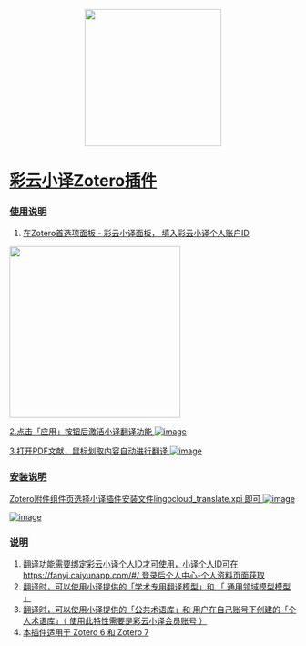 <p align="center">
  <img src="https://fanyi.caiyunapp.com/assets/logo-website.b22a406f.png" width=240 />
</p>
<p align="center">
	<a href="[https://github.com/qnscholar/zotero-if/releases](https://github.com/squirrelRao/zotero-lingocloud/releases)">
</p>

# 彩云小译Zotero插件

### 使用说明
1. 在Zotero首选项面板 - 彩云小译面板， 填入彩云小译个人账户ID
 <img src="https://github.com/squirrelRao/zotero-lingocloud/assets/528419/18d70e35-fe1a-4684-92e9-7714ed21ab7e" width="300px">

2.点击「应用」按钮后激活小译翻译功能
![image](https://github.com/squirrelRao/zotero-lingocloud/assets/528419/d8813beb-d17a-46aa-91e8-757f2884c525)

3.打开PDF文献，鼠标划取内容自动进行翻译
![image](https://github.com/squirrelRao/zotero-lingocloud/assets/528419/33eeaf16-ffc9-4429-aaa2-763299086c02)


### 安装说明
Zotero附件组件页选择小译插件安装文件lingocloud_translate.xpi 即可
   ![image](https://github.com/squirrelRao/zotero-lingocloud/assets/528419/afe76059-36aa-4a69-9c4f-084df81910d2)

   ![image](https://github.com/squirrelRao/zotero-lingocloud/assets/528419/99d58e84-3144-41c3-be3b-5eaf85ab8bdd)



### 说明

1. 翻译功能需要绑定彩云小译个人ID才可使用，小译个人ID可在https://fanyi.caiyunapp.com/#/ 登录后个人中心-个人资料页面获取
2. 翻译时，可以使用小译提供的「学术专用翻译模型」和 「 通用领域模型模型 」
3. 翻译时，可以使用小译提供的「公共术语库」和 用户在自己账号下创建的「个人术语库」（ 使用此特性需要是彩云小译会员账号 ）
5. 本插件适用于 Zotero 6 和  Zotero 7 
